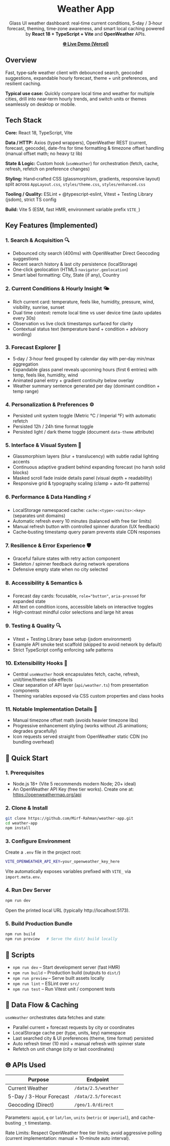 <div align="center">

# Weather App

Glass UI weather dashboard: real‑time current conditions, 5‑day / 3‑hour forecast, theming, time‑zone awareness, and smart local caching powered by **React 18 + TypeScript + Vite** and **OpenWeather** APIs.

<p><a href="https://weather-app-mir.vercel.app/" target="_blank"><strong>🌐 Live Demo (Vercel)</strong></a></p>

</div>

## Overview

Fast, type‑safe weather client with debounced search, geocoded suggestions, expandable hourly forecast, theme + unit preferences, and resilient caching.

**Typical use case:** Quickly compare local time and weather for multiple cities, drill into near‑term hourly trends, and switch units or themes seamlessly on desktop or mobile.

## Tech Stack

**Core:** React 18, TypeScript, Vite

**Data / HTTP:** Axios (typed wrappers), OpenWeather REST (current, forecast, geocode), date-fns for time formatting & timezone offset handling (manual offset math; no heavy tz lib)

**State & Logic:** Custom hook (`useWeather`) for orchestration (fetch, cache, refresh, refetch on preference changes)

**Styling:** Hand‑crafted CSS (glassmorphism, gradients, responsive layout) split across `AppLayout.css`, `styles/theme.css`, `styles/enhanced.css`

**Tooling / Quality:** ESLint + @typescript-eslint, Vitest + Testing Library (jsdom), strict TS config

**Build:** Vite 5 (ESM, fast HMR, environment variable prefix `VITE_`)

## Key Features (Implemented)

### 1. Search & Acquisition 🔍

- Debounced city search (400ms) with OpenWeather Direct Geocoding suggestions
- Recent search history & last city persistence (localStorage)
- One‑click geolocation (HTML5 `navigator.geolocation`)
- Smart label formatting: City, State (if any), Country

### 2. Current Conditions & Hourly Insight 🌤️

- Rich current card: temperature, feels like, humidity, pressure, wind, visibility, sunrise, sunset
- Dual time context: remote local time vs user device time (auto updates every 30s)
- Observation vs live clock timestamps surfaced for clarity
- Contextual status text (temperature band + condition + advisory wording)

### 3. Forecast Explorer 📆

- 5‑day / 3‑hour feed grouped by calendar day with per‑day min/max aggregation
- Expandable glass panel reveals upcoming hours (first 6 entries) with temp, feels like, humidity, wind
- Animated panel entry + gradient continuity below overlay
- Weather summary sentence generated per day (dominant condition + temp range)

### 4. Personalization & Preferences ⚙️

- Persisted unit system toggle (Metric °C / Imperial °F) with automatic refetch
- Persisted 12h / 24h time format toggle
- Persisted light / dark theme toggle (document `data-theme` attribute)

### 5. Interface & Visual System 🎨

- Glassmorphism layers (blur + translucency) with subtle radial lighting accents
- Continuous adaptive gradient behind expanding forecast (no harsh solid blocks)
- Masked scroll fade inside details panel (visual depth + readability)
- Responsive grid & typography scaling (clamp + auto-fit patterns)

### 6. Performance & Data Handling ⚡

- LocalStorage namespaced cache: `cache:<type>:<units>:<key>` (separates unit domains)
- Automatic refresh every 10 minutes (balanced with free tier limits)
- Manual refresh button with controlled spinner duration (UX feedback)
- Cache‑busting timestamp query param prevents stale CDN responses

### 7. Resilience & Error Experience 🛡️

- Graceful failure states with retry action component
- Skeleton / spinner feedback during network operations
- Defensive empty state when no city selected

### 8. Accessibility & Semantics ♿

- Forecast day cards: focusable, `role="button"`, `aria-pressed` for expanded state
- Alt text on condition icons, accessible labels on interactive toggles
- High‑contrast mindful color selections and large hit areas

### 9. Testing & Quality 🔍

- Vitest + Testing Library base setup (jsdom environment)
- Example API smoke test scaffold (skipped to avoid network by default)
- Strict TypeScript config enforcing safe patterns

### 10. Extensibility Hooks 🔌

- Central `useWeather` hook encapsulates fetch, cache, refresh, unit/time/theme side‑effects
- Clear separation of API layer (`api/weather.ts`) from presentation components
- Theming variables exposed via CSS custom properties and class hooks

### 11. Notable Implementation Details 🧩

- Manual timezone offset math (avoids heavier timezone libs)
- Progressive enhancement styling (works without JS animations; degrades gracefully)
- Icon requests served straight from OpenWeather static CDN (no bundling overhead)

## 🚀 Quick Start

### 1. Prerequisites

- Node.js 18+ (Vite 5 recommends modern Node; 20+ ideal)
- An OpenWeather API Key (free tier works). Create one at: https://openweathermap.org/api

### 2. Clone & Install

```bash
git clone https://github.com/Mirf-Rahman/weather-app.git
cd weather-app
npm install
```

### 3. Configure Environment

Create a `.env` file in the project root:

```bash
VITE_OPENWEATHER_API_KEY=your_openweather_key_here
```

Vite automatically exposes variables prefixed with `VITE_` via `import.meta.env`.

### 4. Run Dev Server

```bash
npm run dev
```

Open the printed local URL (typically http://localhost:5173).

### 5. Build Production Bundle

```bash
npm run build
npm run preview   # Serve the dist/ build locally
```

## 🔧 Scripts

- `npm run dev` – Start development server (fast HMR)
- `npm run build` – Production build (outputs to `dist/`)
- `npm run preview` – Serve built assets locally
- `npm run lint` – ESLint over `src/`
- `npm run test` – Run Vitest unit / component tests

## 🔌 Data Flow & Caching

`useWeather` orchestrates data fetches and state:

- Parallel current + forecast requests by city or coordinates
- LocalStorage cache per (type, units, key) namespace
- Last searched city & UI preferences (theme, time format) persisted
- Auto refresh timer (10 min) + manual refresh with spinner state
- Refetch on unit change (city or last coordinates)

## 🌐 APIs Used

| Purpose                 | Endpoint             |
| ----------------------- | -------------------- |
| Current Weather         | `/data/2.5/weather`  |
| 5-Day / 3-Hour Forecast | `/data/2.5/forecast` |
| Geocoding (Direct)      | `/geo/1.0/direct`    |

Parameters: `appid`, `q` or `lat/lon`, `units` (`metric` or `imperial`), and cache-busting `_t` timestamp.

Rate Limits: Respect OpenWeather free tier limits; avoid aggressive polling (current implementation: manual + 10‑minute auto interval).
